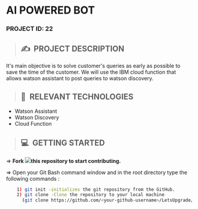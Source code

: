 # **AI POWERED BOT**

### **PROJECT ID: 22**
>## ✍&nbsp; PROJECT DESCRIPTION
It's main objective is to solve customer's queries as early as possible to save the time of the customer. We will use the IBM cloud function that allows watson assistant to post queries to watson discovery. 

>## 📂&nbsp; RELEVANT TECHNOLOGIES
<!--UL-->
* Watson Assistant
* Watson Discovery
* Cloud Function

>## 💻&nbsp; GETTING STARTED

=> **Fork <a href=https://github.com/LetsUpgrade/AI-POWERED-BOT><img src="https://img.icons8.com/ios/24/000000/code-fork.png"></a>this repository to start contributing.**

=> Open your Git Bash command window and in the root directory type the following commands :
```bash
    1) git init -initializes the git repository from the GitHub. 
    2) git clone -Clone the repository to your local machine
      (git clone https://github.com/<your-github-username>/LetsUpgrade/AI-POWERED-BOT.git)
``` 
